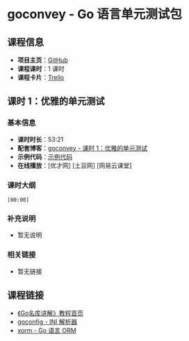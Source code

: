 # goconvey - Go 语言单元测试包

## 课程信息

- **项目主页**：[GitHub](https://github.com/smartystreets/goconvey)
- **课程课时**：1 课时
- **课程卡片**：[Trello](https://trello.com/c/HNVIWQrR/11-goconvey-go)

## 课时 1：优雅的单元测试

### 基本信息

- **课时时长**：53:21
- **配套博客**：[goconvey - 课时 1：优雅的单元测试](http://wuwen.org/article/42/02-goconvey-class1.html)
- **示例代码**：[示例代码](class1/sample)
- **在线播放**：[优才网] [土豆网] [网易云课堂]

### 课时大纲

	[00:00] 
	
### 补充说明

- 暂无说明

### 相关链接

- 暂无链接

## 课程链接

- [《Go名库讲解》教程首页](http://unknwon.github.io/go-rock-libraries-showcases/)
- [goconfig - INI 解析器](https://github.com/Unknwon/go-rock-libraries-showcases/tree/master/lectures/01-goconfig)
- [xorm - Go 语言 ORM](https://github.com/Unknwon/go-rock-libraries-showcases/blob/master/lectures/02-xorm)
